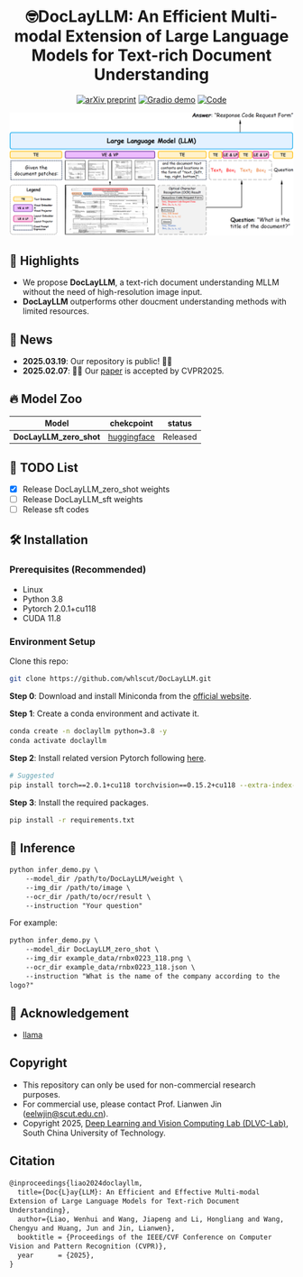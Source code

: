 <div align=center>

# 🤓DocLayLLM: An Efficient Multi-modal Extension of Large Language Models for Text-rich Document Understanding

[![arXiv preprint](http://img.shields.io/badge/arXiv-2408.15045-b31b1b)](https://arxiv.org/abs/2408.15045) 
[![Gradio demo](https://img.shields.io/badge/%F0%9F%A4%97%20Hugging%20Face-DocLayLLM-ff7c00)](https://huggingface.co/liaowenhui/DocLayLLM_zero_shot)
[![Code](https://img.shields.io/badge/Code-DocLayLLM-yellow)](https://github.com/whlscut/DocLayLLM)

![Overall Architecture](figures/overall_architecture.png)

</div>

## 🌟 Highlights
+ We propose **DocLayLLM**, a text-rich document understanding MLLM without the need of high-resolution image input.
+ **DocLayLLM** outperforms other doucment understanding methods with limited resources.

## 📅 News
- **2025.03.19**: Our repository is public! 👏🤗
- **2025.02.07**: 🎉🎉 Our [paper](https://arxiv.org/abs/2408.15045) is accepted by CVPR2025.   

## 🔥 Model Zoo
| **Model**                                    | **chekcpoint** | **status** |
|----------------------------------------------|----------------|------------|
| **DocLayLLM_zero_shot**                              | [huggingface](https://huggingface.co/liaowenhui/DocLayLLM_zero_shot) | Released  |

## 🚧 TODO List
- [x] Release DocLayLLM_zero_shot weights
- [ ] Release DocLayLLM_sft weights
- [ ] Release sft codes

## 🛠️ Installation
### Prerequisites (Recommended)
- Linux
- Python 3.8
- Pytorch 2.0.1+cu118
- CUDA 11.8

### Environment Setup
Clone this repo:
```bash
git clone https://github.com/whlscut/DocLayLLM.git
```

**Step 0**: Download and install Miniconda from the [official website](https://docs.conda.io/en/latest/miniconda.html).

**Step 1**: Create a conda environment and activate it.
```bash
conda create -n doclayllm python=3.8 -y
conda activate doclayllm
```

**Step 2**: Install related version Pytorch following [here](https://pytorch.org/get-started/previous-versions/).
```bash
# Suggested
pip install torch==2.0.1+cu118 torchvision==0.15.2+cu118 --extra-index-url https://download.pytorch.org/whl/cu118
```

**Step 3**: Install the required packages.
```bash
pip install -r requirements.txt
```

## 🚀 Inference

```
python infer_demo.py \
    --model_dir /path/to/DocLayLLM/weight \
    --img_dir /path/to/image \
    --ocr_dir /path/to/ocr/result \
    --instruction "Your question"
```
For example:
```
python infer_demo.py \
    --model_dir DocLayLLM_zero_shot \
    --img_dir example_data/rnbx0223_118.png \
    --ocr_dir example_data/rnbx0223_118.json \
    --instruction "What is the name of the company according to the logo?"
```

## 💙 Acknowledgement
- [llama](https://www.llama.com/)

## Copyright
- This repository can only be used for non-commercial research purposes.
- For commercial use, please contact Prof. Lianwen Jin (eelwjin@scut.edu.cn).
- Copyright 2025, [Deep Learning and Vision Computing Lab (DLVC-Lab)](http://www.dlvc-lab.net), South China University of Technology. 

## Citation
```
@inproceedings{liao2024doclayllm,
  title={Doc{L}ay{LLM}: An Efficient and Effective Multi-modal Extension of Large Language Models for Text-rich Document Understanding},
  author={Liao, Wenhui and Wang, Jiapeng and Li, Hongliang and Wang, Chengyu and Huang, Jun and Jin, Lianwen},
  booktitle = {Proceedings of the IEEE/CVF Conference on Computer Vision and Pattern Recognition (CVPR)},
  year      = {2025},
}
```